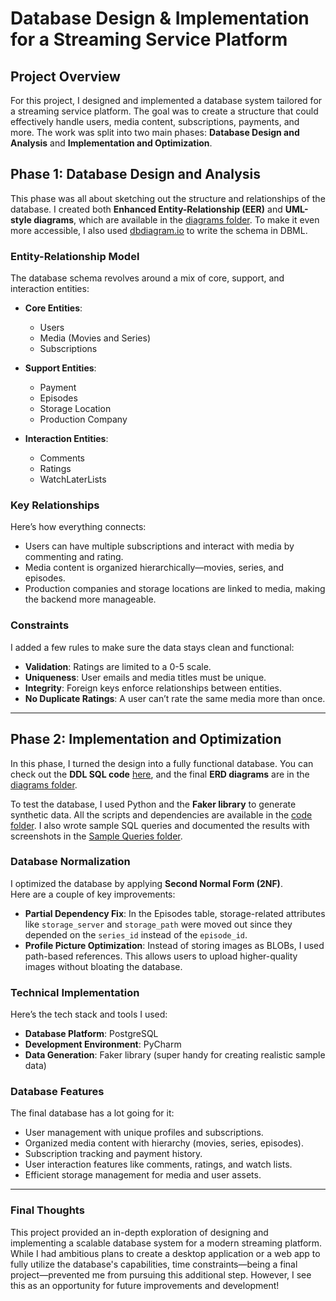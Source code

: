 # Database Design & Implementation for a Streaming Service Platform

## Project Overview
For this project, I designed and implemented a database system tailored for a streaming service platform. The goal was to create a structure that could effectively handle users, media content, subscriptions, payments, and more. The work was split into two main phases: **Database Design and Analysis** and **Implementation and Optimization**.


## Phase 1: Database Design and Analysis
This phase was all about sketching out the structure and relationships of the database. I created both **Enhanced Entity-Relationship (EER)** and **UML-style diagrams**, which are available in the [diagrams folder](https://github.com/Farid-Karimi/DB-Project/tree/master/Diagrams). To make it even more accessible, I also used [dbdiagram.io](https://dbdiagram.io/d/DB-Bonus-Project-phase-one-674b7223e9daa85aca3b9a09) to write the schema in DBML.

### Entity-Relationship Model
The database schema revolves around a mix of core, support, and interaction entities:  
- **Core Entities**:  
  - Users  
  - Media (Movies and Series)  
  - Subscriptions  

- **Support Entities**:  
  - Payment  
  - Episodes  
  - Storage Location  
  - Production Company  

- **Interaction Entities**:  
  - Comments  
  - Ratings  
  - WatchLaterLists  

### Key Relationships
Here’s how everything connects:  
- Users can have multiple subscriptions and interact with media by commenting and rating.  
- Media content is organized hierarchically—movies, series, and episodes.  
- Production companies and storage locations are linked to media, making the backend more manageable.  

### Constraints
I added a few rules to make sure the data stays clean and functional:  
- **Validation**: Ratings are limited to a 0-5 scale.  
- **Uniqueness**: User emails and media titles must be unique.  
- **Integrity**: Foreign keys enforce relationships between entities.  
- **No Duplicate Ratings**: A user can’t rate the same media more than once.  

---

## Phase 2: Implementation and Optimization
In this phase, I turned the design into a fully functional database. You can check out the **DDL SQL code** [here](https://github.com/Farid-Karimi/DB-Project/tree/master/Data%20Base/DDL%20Code), and the final **ERD diagrams** are in the [diagrams folder](https://github.com/Farid-Karimi/DB-Project/tree/master/Diagrams).

To test the database, I used Python and the **Faker library** to generate synthetic data. All the scripts and dependencies are available in the [code folder](https://github.com/Farid-Karimi/DB-Project/tree/master/Code). I also wrote sample SQL queries and documented the results with screenshots in the [Sample Queries folder](https://github.com/Farid-Karimi/DB-Project/tree/master/Data%20Base/Sample%20Queries).  

### Database Normalization
I optimized the database by applying **Second Normal Form (2NF)**.  
Here are a couple of key improvements:  
- **Partial Dependency Fix**: In the Episodes table, storage-related attributes like `storage_server` and `storage_path` were moved out since they depended on the `series_id` instead of the `episode_id`.  
- **Profile Picture Optimization**: Instead of storing images as BLOBs, I used path-based references. This allows users to upload higher-quality images without bloating the database.  

### Technical Implementation
Here’s the tech stack and tools I used:  
- **Database Platform**: PostgreSQL  
- **Development Environment**: PyCharm  
- **Data Generation**: Faker library (super handy for creating realistic sample data)  

### Database Features
The final database has a lot going for it:  
- User management with unique profiles and subscriptions.  
- Organized media content with hierarchy (movies, series, episodes).  
- Subscription tracking and payment history.  
- User interaction features like comments, ratings, and watch lists.  
- Efficient storage management for media and user assets.  

---

### Final Thoughts
This project provided an in-depth exploration of designing and implementing a scalable database system for a modern streaming platform. While I had ambitious plans to create a desktop application or a web app to fully utilize the database's capabilities, time constraints—being a final project—prevented me from pursuing this additional step. However, I see this as an opportunity for future improvements and development!
